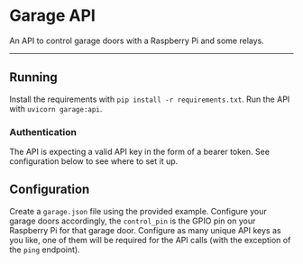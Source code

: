 # Garage API
An API to control garage doors with a Raspberry Pi and some relays.

---

## Running
Install the requirements with `pip install -r requirements.txt`.
Run the API with `uvicorn garage:api`.

### Authentication
The API is expecting a valid API key in the form of a bearer token. See configuration below to see where to set it up.

## Configuration
Create a `garage.json` file using the provided example. Configure your garage doors accordingly, the `control_pin` is the GPIO pin on your Raspberry Pi for that garage door. Configure as many unique API keys as you like, one of them will be required for the API calls (with the exception of the `ping` endpoint).